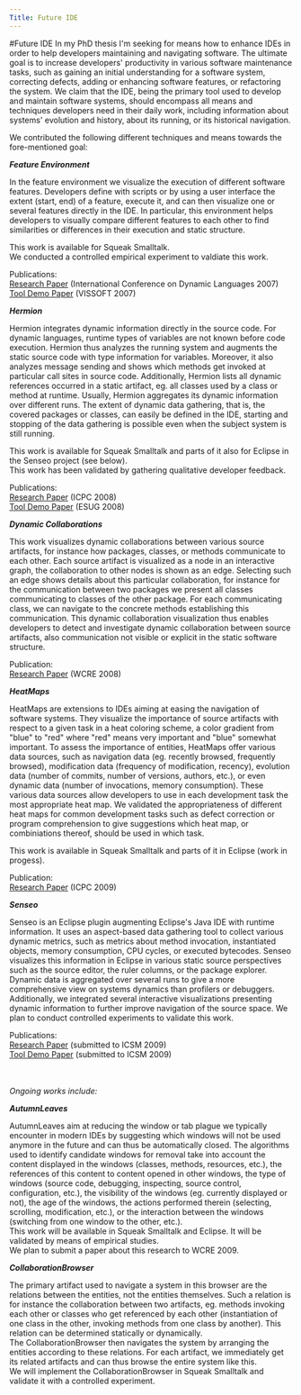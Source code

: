 ```yaml
---
Title: Future IDE
---
```

#Future IDE
In my PhD thesis I'm seeking for means how to enhance IDEs in order to help developers maintaining and navigating software. The ultimate goal is to increase developers' productivity in various software maintenance tasks, such as gaining an initial understanding for a software system, correcting defects, adding or enhancing software features, or refactoring the system. We claim that the IDE, being the primary tool used to develop and maintain software systems, should encompass all means and techniques developers need in their daily work, including information about systems' evolution and history, about its running, or its historical navigation.

We contributed the following different techniques and means towards the fore-mentioned goal:


***Feature Environment***

In the feature environment we visualize the execution of different software features. Developers define with scripts or by using a user interface the extent (start, end) of a feature, execute it, and can then visualize one or several features directly in the IDE. In particular, this environment helps developers to visually compare different features to each other to find similarities or differences in their execution and static structure.

This work is available for Squeak Smalltalk. <br>
We conducted a controlled empirical experiment to valdiate this work.

Publications: <br>
[Research Paper](%base_url%/archive/papers/Roet07eFeatureBrowser.pdf) (International Conference on Dynamic Languages 2007) <br>
[Tool Demo Paper](%base_url%/archive/papers/Roet07cFeatureBrowserVissoft.pdf) (VISSOFT 2007)

***Hermion***

Hermion integrates dynamic information directly in the source code. For dynamic languages, runtime types of variables are not known before code execution. Hermion thus analyzes the running system and augments the static source code with type information for variables. Moreover, it also analyzes message sending and shows which methods get invoked at particular call sites in source code. Additionally, Hermion lists all dynamic references occurred in a static artifact, eg. all classes used by a class or method at runtime. Usually, Hermion aggregates its dynamic information over different runs. The extent of dynamic data gathering, that is, the covered packages or classes, can easily be defined in the IDE, starting and stopping of the data gathering is possible even when the subject system is still running.

This work is available for Squeak Smalltalk and parts of it also for Eclipse in the Senseo project (see below). <br>
This work has been validated by gathering qualitative developer feedback.

Publications: <br>
[Research Paper](%base_url%/archive/papers/Roet08bDynamicInfoIDE.pdf) (ICPC 2008) <br>
[Tool Demo Paper](%base_url%/archive/reports/Roet08dHermion.pdf) (ESUG 2008)


***Dynamic Collaborations***

This work visualizes dynamic collaborations between various source artifacts, for instance how packages, classes, or methods communicate to each other. Each source artifact is visualized as a node in an interactive graph, the collaboration to other nodes is shown as an edge. Selecting such an edge shows details about this particular collaboration, for instance for the communication between two packages we present all classes communicating to classes of the other package. For each communicating class, we can navigate to the concrete methods establishing this communication. This dynamic collaboration visualization thus enables developers to detect and investigate dynamic collaboration between source artifacts, also communication not visible or explicit in the static software structure. 

Publication: <br>
[Research Paper](%base_url%/archive/papers/Roet08eDynamicDependenciesIDE.pdf) (WCRE 2008)


***HeatMaps***

HeatMaps are extensions to IDEs aiming at easing the navigation of software systems. They visualize the importance of source artifacts with respect to a given task in a heat coloring scheme, a color gradient from "blue" to "red" where "red" means very important and "blue" somewhat important. To assess the importance of entities, HeatMaps offer various data sources, such as navigation data (eg. recently browsed, frequently browsed), modification data (frequency of modification, recency), evolution data (number of commits, number of versions, authors, etc.), or even dynamic data (number of invocations, memory consumption). These various data sources allow developers to use in each development task the most appropriate heat map. We validated the appropriateness of different heat maps for common development tasks such as defect correction or program comprehension to give suggestions which heat map, or combiniations thereof, should be used in which task.

This work is available in Squeak Smalltalk and parts of it in Eclipse (work in progess).

Publication: <br>
[Research Paper](http://scg.iam.unibe.ch/archive/drafts/Roet09Z-HeatMaps-ICPC2009.pdf) (ICPC 2009)

***Senseo***

Senseo is an Eclipse plugin augmenting Eclipse's Java IDE with runtime information. It uses an aspect-based data gathering tool to collect various dynamic metrics, such as metrics about method invocation, instantiated objects, memory consumption, CPU cycles, or executed bytecodes. Senseo visualizes this information in Eclipse in various static source perspectives such as the source editor, the ruler columns, or the package explorer. Dynamic data is aggregated over several runs to give a more comprehensive view on systems dynamics than profilers or debuggers. Additionally, we integrated several interactive visualizations presenting dynamic information to further improve navigation of the source space. 
We plan to conduct controlled experiments to validate this work.

Publications: <br>
[Research Paper](http://scg.iam.unibe.ch/archive/drafts/Roet09X-Senseo-DynInfo-Eclipse.pdf) (submitted to ICSM 2009) <br>
[Tool Demo Paper](http://scg.iam.unibe.ch/archive/drafts/Roet09Z-HeatMaps-ICPC2009.pdf) (submitted to ICSM 2009)



 <br> <br>
*Ongoing works include:*

***AutumnLeaves***

AutumnLeaves aim at reducing the window or tab plague we typically encounter in modern IDEs by suggesting which windows will not be used anymore in the future and can thus be automatically closed. The algorithms used to identify candidate windows for removal take into account the content displayed in the windows (classes, methods, resources, etc.), the references of this content to content opened in other windows, the type of windows (source code, debugging, inspecting, source control, configuration, etc.), the visibility of the windows (eg. currently displayed or not), the age of the windows, the actions performed therein (selecting, scrolling, modification, etc.), or the interaction between the windows (switching from one window to the other, etc.).<br>
This work will be available in Squeak Smalltalk and Eclipse. It will be validated by means of empirical studies.<br>
We plan to submit a paper about this research to WCRE 2009.

***CollaborationBrowser***

The primary artifact used to navigate a system in this browser are the relations between the entities, not the entities themselves. Such a relation is for instance the collaboration between two artifacts, eg. methods invoking each other or classes who get referenced by each other (instantiation of one class in the other, invoking methods from one class by another). This relation can be determined statically or dynamically.<br>
The CollaborationBrowser then navigates the system by arranging the entities according to these relations. For each artifact, we immediately get its related artifacts and can thus browse the entire system like this.<br>
We will implement the CollaborationBrowser in Squeak Smalltalk and validate it with a controlled experiment.<br>
